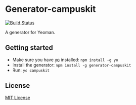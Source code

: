 # Generator-campuskit
[![Build Status](https://secure.travis-ci.org/Trott/generator-campuskit.png?branch=master)](https://travis-ci.org/Trott/generator-campuskit)

A generator for Yeoman.

## Getting started
- Make sure you have [yo](https://github.com/yeoman/yo) installed:
    `npm install -g yo`
- Install the generator: `npm install -g generator-campuskit`
- Run: `yo campuskit`

## License
[MIT License](http://en.wikipedia.org/wiki/MIT_License)
